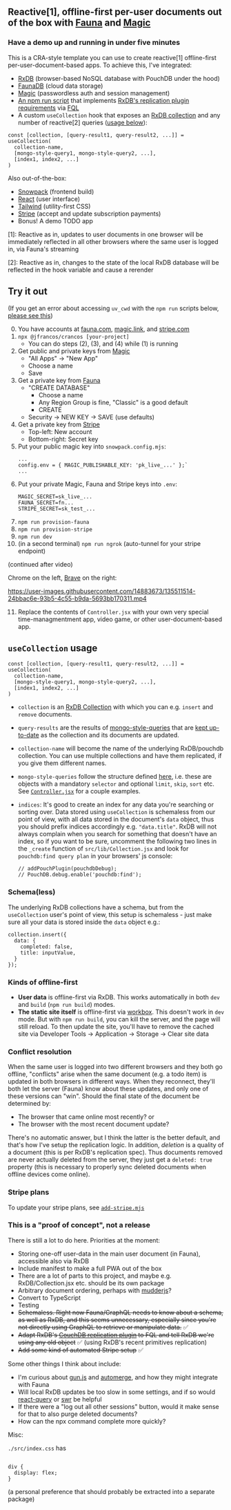 ## Reactive[1], offline-first per-user documents out of the box with [Fauna](https://fauna.com) and [Magic](https://magic.link)

### Have a demo up and running in under five minutes

This is a CRA-style template you can use to create reactive[1] offline-first per-user-document-based apps. To achieve this, I've integrated:
- [RxDB](https://rxdb.info/) (browser-based NoSQL database with PouchDB under the hood)
- [FaunaDB](https://fauna.com/) (cloud data storage)
- [Magic](https://magic.link/) (passwordless auth and session management)
- [An npm run script](https://github.com/jfrancos/crancos/blob/main/merge-with-snowpack-app-template-react/.scripts/create-UDFs.mjs) that implements [RxDB's replication plugin requirements](https://rxdb.info/replication.html) via [FQL](https://docs.fauna.com/fauna/current/api/fql/cheat_sheet)
- A custom `useCollection` hook that exposes an [RxDB collection](https://rxdb.info/rx-collection.html) and any number of reactive[2] queries ([usage below](https://github.com/jfrancos/crancos#usecollection-usage)):

```
const [collection, [query-result1, query-result2, ...]] = useCollection(
  collection-name,
  [mongo-style-query1, mongo-style-query2, ...],
  [index1, index2, ...]
)
```

Also out-of-the-box:

- [Snowpack](https://www.snowpack.dev/) (frontend build)
- [React](https://reactjs.org/) (user interface)
- [Tailwind](https://tailwind.dev/) (utility-first CSS)
- [Stripe](https://stripe.com/) (accept and update subscription payments)
- Bonus! A demo TODO app

[1]: Reactive as in, updates to user documents in one browser will be immediately reflected in all other browsers where the same user is logged in, via Fauna's streaming

[2]: Reactive as in, changes to the state of the local RxDB database will be reflected in the hook variable and cause a rerender

## Try it out

(If you get an error about accessing `uv_cwd` with the `npm run` scripts below, [please see this](http://kb.yworks.com/article/784/Installation-Issue-on-macOS---EPERM-operation-not-permitted-uvcwd))

0. You have accounts at [fauna.com](https://dashboard.fauna.com/accounts/register), [magic.link](https://dashboard.magic.link/signup), and [stripe.com](https://dashboard.stripe.com/register)
1. `npx @jfrancos/crancos [your-project]`
   - You can do steps (2), (3), and (4) while (1) is running
2. Get public and private keys from [Magic](https://dashboard.magic.link/app/all_apps)
   - "All Apps" -> "New App"
   - Choose a name
   - Save
3. Get a private key from [Fauna](https://dashboard.fauna.com/)
   - "CREATE DATABASE"
     - Choose a name
     - Any Region Group is fine, "Classic" is a good default
     - CREATE
   - Security -> NEW KEY -> SAVE (use defaults)
4. Get a private key from [Stripe](https://dashboard.stripe.com/test/developers)
   - Top-left: New account
   - Bottom-right: Secret key
5. Put your public magic key into `snowpack.config.mjs`:
   ```
   ...
   config.env = { MAGIC_PUBLISHABLE_KEY: 'pk_live_...' };`
   ...
   ```
6. Put your private Magic, Fauna and Stripe keys into `.env`:
   ```
   MAGIC_SECRET=sk_live_...
   FAUNA_SECRET=fn...
   STRIPE_SECRET=sk_test_...
   ```
7. `npm run provision-fauna`
8. `npm run provision-stripe`
9. `npm run dev`
10. (in a second terminal) `npm run ngrok` (auto-tunnel for your stripe endpoint)

(continued after video)

Chrome on the left, [Brave](https://brave.com/) on the right:

https://user-images.githubusercontent.com/14883673/135511514-24bbac6e-93b5-4c55-b9da-5693bb170311.mp4

11. Replace the contents of `Controller.jsx` with your own very special time-managmentment app, video game, or other user-document-based app.


## `useCollection` usage

```
const [collection, [query-result1, query-result2, ...]] = useCollection(
  collection-name,
  [mongo-style-query1, mongo-style-query2, ...],
  [index1, index2, ...]
)
```

 - `collection` is an [RxDB Collection](https://rxdb.info/rx-collection.html) with which you can e.g. `insert` and `remove` documents.

 - `query-results` are the results of [mongo-style-queries](https://github.com/cloudant/mango#find) that are [kept up-to-date](https://rxdb.info/rx-query.html#observe-) as the collection and its documents are updated.
   
 - `collection-name` will become the name of the underlying RxDB/pouchdb collection.  You can use multiple collections and have them replicated, if you give them different names.

 - `mongo-style-queries` follow the structure defined [here](https://github.com/cloudant/mango#find), i.e. these are objects with a mandatory `selector` and optional `limit`, `skip`, `sort` etc.  See [`Controller.jsx`](https://github.com/jfrancos/crancos/blob/main/merge-with-snowpack-app-template-react/src/Controller.jsx) for a couple examples.

- `indices`: It's good to create an index for any data you're searching or sorting over.  Data stored using `useCollection` is schemaless from our point of view, with all data stored in the document's `data` object, thus you should prefix indices accordingly e.g. `"data.title"`.  RxDB will not always complain when you search for something that doesn't have an index, so if you want to be sure, uncomment the following two lines in the `_create` function of `src/lib/Collection.jsx` and look for `pouchdb:find query plan` in your browsers' js console:
  ```
  // addPouchPlugin(pouchdbDebug);
  // PouchDB.debug.enable('pouchdb:find');
  ```


### Schema(less)

The underlying RxDB collections have a schema, but from the `useCollection` user's point of view, this setup is schemaless - just make sure all your data is stored inside the `data` object e.g.:
```
collection.insert({
  data: {
    completed: false,
    title: inputValue,
  }
});
```


### Kinds of offline-first

- **User data** is offline-first via RxDB.  This works automatically in both `dev` and `build` (`npm run build`) modes.
- **The static site itself** is offline-first via [workbox](https://developers.google.com/web/tools/workbox/modules/workbox-cli).  This doesn't work in `dev` mode.  But with `npm run build`, you can kill the server, and the page will still reload.  To then update the site, you'll have to remove the cached site via Developer Tools -> Application -> Storage -> Clear site data

### Conflict resolution

When the same user is logged into two different browsers and they both go offline, "conflicts" arise when the same document (e.g. a todo item) is updated in both browsers in different ways.  When they reconnect, they'll both let the server (Fauna) know about these updates, and only one of these versions can "win". Should the final state of the document be determined by:
- The browser that came online most recently?  or
- The browser with the most recent document update?

There's no automatic answer, but I think the latter is the better default, and that's how I've setup the replication logic.
In addition, _deletion_ is a quality of a document (this is per RxDB's replication spec).  Thus documents removed are never actually deleted from the server, they just get a `deleted: true` property (this is necessary to properly sync deleted documents when offline devices come online).

### Stripe plans

To update your stripe plans, see [`add-stripe.mjs`](https://github.com/jfrancos/crancos/blob/main/merge-with-snowpack-app-template-react/.scripts/add-stripe.mjs)

### This is a "proof of concept", not a release

There is still a lot to do here.  Priorities at the moment:
- Storing one-off user-data in the main user document (in Fauna), accessible also via RxDB
- Include manifest to make a full PWA out of the box
- There are a lot of parts to this project, and maybe e.g. RxDB/Collection.jsx etc. should be its own package
- Arbitrary document ordering, perhaps with [mudderjs](https://github.com/fasiha/mudderjs)?
- Convert to TypeScript
- Testing
- ~~Schemaless.  Right now Fauna/GraphQL needs to know about a schema, as well as RxDB, and this seems unnecessary, especially since you're not directly using GraphQL to retrieve or manipulate data.~~ ✅
- ~~Adapt RxDB's [CouchDB replication plugin](https://github.com/pubkey/rxdb/blob/master/src/plugins/replication-couchdb.ts) to FQL and tell RxDB we're using any old object~~ ✅ (using RxDB's recent primitives replication)
- ~~Add some kind of automated Stripe setup~~ ✅


Some other things I think about include:
- I'm curious about [gun.js](https://github.com/amark/gun) and [automerge](https://github.com/automerge/automerge), and how they might integrate with Fauna
- Will local RxDB updates be too slow in some settings, and if so would [react-query](https://github.com/tannerlinsley/react-query) or [swr](https://github.com/vercel/swr) be helpful
- If there were a "log out all other sessions" button, would it make sense for that to also purge deleted documents?
- How can the npx command complete more quickly?

Misc:

`./src/index.css` has
```

div {
  display: flex;
}

```
(a personal preference that should probably be extracted into a separate package)
